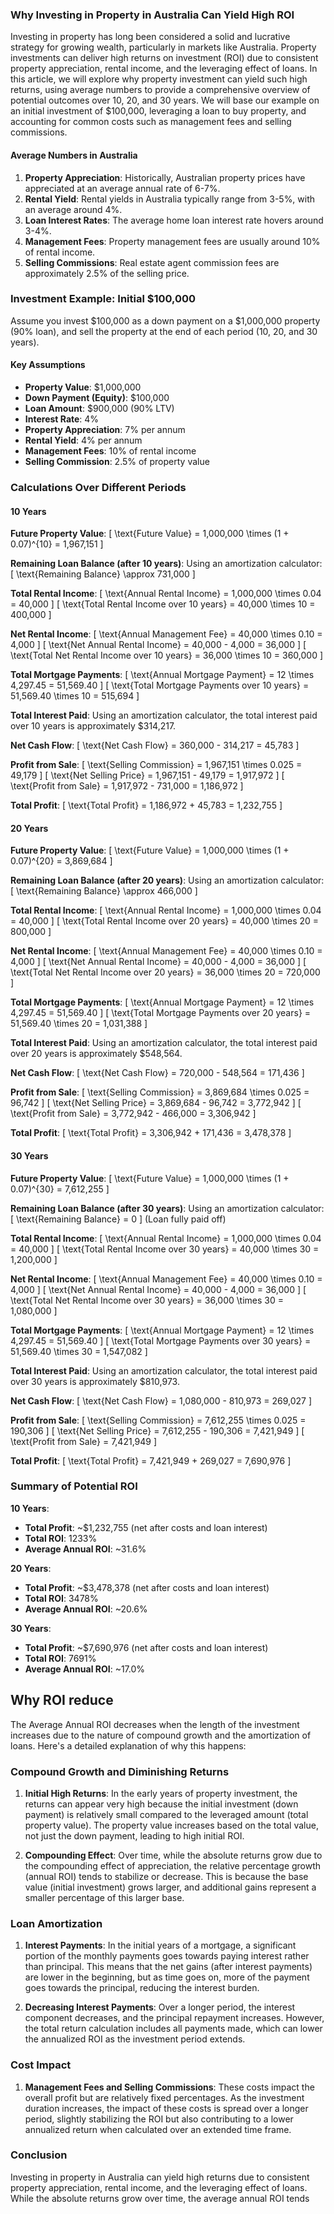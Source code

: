 ### Why Investing in Property in Australia Can Yield High ROI

Investing in property has long been considered a solid and lucrative strategy for growing wealth, particularly in markets like Australia. Property investments can deliver high returns on investment (ROI) due to consistent property appreciation, rental income, and the leveraging effect of loans. In this article, we will explore why property investment can yield such high returns, using average numbers to provide a comprehensive overview of potential outcomes over 10, 20, and 30 years. We will base our example on an initial investment of $100,000, leveraging a loan to buy property, and accounting for common costs such as management fees and selling commissions.

#### Average Numbers in Australia

1. **Property Appreciation**: Historically, Australian property prices have appreciated at an average annual rate of 6-7%.
2. **Rental Yield**: Rental yields in Australia typically range from 3-5%, with an average around 4%.
3. **Loan Interest Rates**: The average home loan interest rate hovers around 3-4%.
4. **Management Fees**: Property management fees are usually around 10% of rental income.
5. **Selling Commissions**: Real estate agent commission fees are approximately 2.5% of the selling price.

### Investment Example: Initial $100,000

Assume you invest $100,000 as a down payment on a $1,000,000 property (90% loan), and sell the property at the end of each period (10, 20, and 30 years).

#### Key Assumptions
- **Property Value**: $1,000,000
- **Down Payment (Equity)**: $100,000
- **Loan Amount**: $900,000 (90% LTV)
- **Interest Rate**: 4%
- **Property Appreciation**: 7% per annum
- **Rental Yield**: 4% per annum
- **Management Fees**: 10% of rental income
- **Selling Commission**: 2.5% of property value

### Calculations Over Different Periods

#### 10 Years

**Future Property Value**:
\[ \text{Future Value} = 1,000,000 \times (1 + 0.07)^{10} = 1,967,151 \]

**Remaining Loan Balance (after 10 years)**:
Using an amortization calculator:
\[ \text{Remaining Balance} \approx 731,000 \]

**Total Rental Income**:
\[ \text{Annual Rental Income} = 1,000,000 \times 0.04 = 40,000 \]
\[ \text{Total Rental Income over 10 years} = 40,000 \times 10 = 400,000 \]

**Net Rental Income**:
\[ \text{Annual Management Fee} = 40,000 \times 0.10 = 4,000 \]
\[ \text{Net Annual Rental Income} = 40,000 - 4,000 = 36,000 \]
\[ \text{Total Net Rental Income over 10 years} = 36,000 \times 10 = 360,000 \]

**Total Mortgage Payments**:
\[ \text{Annual Mortgage Payment} = 12 \times 4,297.45 = 51,569.40 \]
\[ \text{Total Mortgage Payments over 10 years} = 51,569.40 \times 10 = 515,694 \]

**Total Interest Paid**:
Using an amortization calculator, the total interest paid over 10 years is approximately $314,217.

**Net Cash Flow**:
\[ \text{Net Cash Flow} = 360,000 - 314,217 = 45,783 \]

**Profit from Sale**:
\[ \text{Selling Commission} = 1,967,151 \times 0.025 = 49,179 \]
\[ \text{Net Selling Price} = 1,967,151 - 49,179 = 1,917,972 \]
\[ \text{Profit from Sale} = 1,917,972 - 731,000 = 1,186,972 \]

**Total Profit**:
\[ \text{Total Profit} = 1,186,972 + 45,783 = 1,232,755 \]

#### 20 Years

**Future Property Value**:
\[ \text{Future Value} = 1,000,000 \times (1 + 0.07)^{20} = 3,869,684 \]

**Remaining Loan Balance (after 20 years)**:
Using an amortization calculator:
\[ \text{Remaining Balance} \approx 466,000 \]

**Total Rental Income**:
\[ \text{Annual Rental Income} = 1,000,000 \times 0.04 = 40,000 \]
\[ \text{Total Rental Income over 20 years} = 40,000 \times 20 = 800,000 \]

**Net Rental Income**:
\[ \text{Annual Management Fee} = 40,000 \times 0.10 = 4,000 \]
\[ \text{Net Annual Rental Income} = 40,000 - 4,000 = 36,000 \]
\[ \text{Total Net Rental Income over 20 years} = 36,000 \times 20 = 720,000 \]

**Total Mortgage Payments**:
\[ \text{Annual Mortgage Payment} = 12 \times 4,297.45 = 51,569.40 \]
\[ \text{Total Mortgage Payments over 20 years} = 51,569.40 \times 20 = 1,031,388 \]

**Total Interest Paid**:
Using an amortization calculator, the total interest paid over 20 years is approximately $548,564.

**Net Cash Flow**:
\[ \text{Net Cash Flow} = 720,000 - 548,564 = 171,436 \]

**Profit from Sale**:
\[ \text{Selling Commission} = 3,869,684 \times 0.025 = 96,742 \]
\[ \text{Net Selling Price} = 3,869,684 - 96,742 = 3,772,942 \]
\[ \text{Profit from Sale} = 3,772,942 - 466,000 = 3,306,942 \]

**Total Profit**:
\[ \text{Total Profit} = 3,306,942 + 171,436 = 3,478,378 \]

#### 30 Years

**Future Property Value**:
\[ \text{Future Value} = 1,000,000 \times (1 + 0.07)^{30} = 7,612,255 \]

**Remaining Loan Balance (after 30 years)**:
Using an amortization calculator:
\[ \text{Remaining Balance} = 0 \] (Loan fully paid off)

**Total Rental Income**:
\[ \text{Annual Rental Income} = 1,000,000 \times 0.04 = 40,000 \]
\[ \text{Total Rental Income over 30 years} = 40,000 \times 30 = 1,200,000 \]

**Net Rental Income**:
\[ \text{Annual Management Fee} = 40,000 \times 0.10 = 4,000 \]
\[ \text{Net Annual Rental Income} = 40,000 - 4,000 = 36,000 \]
\[ \text{Total Net Rental Income over 30 years} = 36,000 \times 30 = 1,080,000 \]

**Total Mortgage Payments**:
\[ \text{Annual Mortgage Payment} = 12 \times 4,297.45 = 51,569.40 \]
\[ \text{Total Mortgage Payments over 30 years} = 51,569.40 \times 30 = 1,547,082 \]

**Total Interest Paid**:
Using an amortization calculator, the total interest paid over 30 years is approximately $810,973.

**Net Cash Flow**:
\[ \text{Net Cash Flow} = 1,080,000 - 810,973 = 269,027 \]

**Profit from Sale**:
\[ \text{Selling Commission} = 7,612,255 \times 0.025 = 190,306 \]
\[ \text{Net Selling Price} = 7,612,255 - 190,306 = 7,421,949 \]
\[ \text{Profit from Sale} = 7,421,949 \]

**Total Profit**:
\[ \text{Total Profit} = 7,421,949 + 269,027 = 7,690,976 \]

### Summary of Potential ROI

**10 Years**:
- **Total Profit**: ~$1,232,755 (net after costs and loan interest)
- **Total ROI**: 1233%
- **Average Annual ROI**: ~31.6%

**20 Years**:
- **Total Profit**: ~$3,478,378 (net after costs and loan interest)
- **Total ROI**: 3478%
- **Average Annual ROI**: ~20.6%

**30 Years**:
- **Total Profit**: ~$7,690,976 (net after costs and loan interest)
- **Total ROI**: 7691%
- **Average Annual ROI**: ~17.0%

## Why ROI reduce
The Average Annual ROI decreases when the length of the investment increases due to the nature of compound growth and the amortization of loans. Here's a detailed explanation of why this happens:

### Compound Growth and Diminishing Returns

1. **Initial High Returns**: In the early years of property investment, the returns can appear very high because the initial investment (down payment) is relatively small compared to the leveraged amount (total property value). The property value increases based on the total value, not just the down payment, leading to high initial ROI.

2. **Compounding Effect**: Over time, while the absolute returns grow due to the compounding effect of appreciation, the relative percentage growth (annual ROI) tends to stabilize or decrease. This is because the base value (initial investment) grows larger, and additional gains represent a smaller percentage of this larger base.

### Loan Amortization

1. **Interest Payments**: In the initial years of a mortgage, a significant portion of the monthly payments goes towards paying interest rather than principal. This means that the net gains (after interest payments) are lower in the beginning, but as time goes on, more of the payment goes towards the principal, reducing the interest burden.

2. **Decreasing Interest Payments**: Over a longer period, the interest component decreases, and the principal repayment increases. However, the total return calculation includes all payments made, which can lower the annualized ROI as the investment period extends.

### Cost Impact

1. **Management Fees and Selling Commissions**: These costs impact the overall profit but are relatively fixed percentages. As the investment duration increases, the impact of these costs is spread over a longer period, slightly stabilizing the ROI but also contributing to a lower annualized return when calculated over an extended time frame.

### Conclusion

Investing in property in Australia can yield high returns due to consistent property appreciation, rental income, and the leveraging effect of loans. While the absolute returns grow over time, the average annual ROI tends
